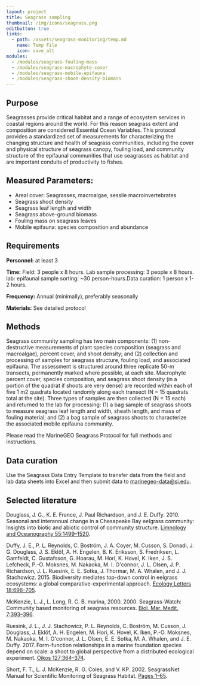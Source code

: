 ```yaml
---
layout: project
title: Seagrass sampling
thumbnail: /img/icons/seagrass.png
editbutton: true
links:
  - path: /assets/seagrass-monitoring/temp.md
    name: Temp File
    icon: save_alt
modules:
  - /modules/seagrass-fouling-mass
  - /modules/seagrass-macrophyte-cover
  - /modules/seagrass-mobile-epifauna
  - /modules/seagrass-shoot-density-biomass
---
```

## Purpose

Seagrasses provide critical habitat and a range of ecosystem services in coastal regions around the world. For this reason seagrass extent and composition are considered Essential Ocean Variables. This protocol provides a standardized set of measurements for characterizing the changing structure and health of seagrass communities, including the cover and physical structure of seagrass canopy, fouling load, and community structure of the epifaunal communities that use seagrasses as habitat and are important conduits of productivity to fishes.     

## Measured Parameters:
 - Areal cover: Seagrasses, macroalgae, sessile macroinvertebrates
 - Seagrass shoot density
 - Seagrass leaf length and width
 - Seagrass above-ground biomass
 - Fouling mass on seagrass leaves
 - Mobile epifauna: species composition and abundance

## Requirements

**Personnel:** at least 3

**Time:** Field: 3 people x 8 hours. Lab sample processing: 3 people x 8 hours. lab: epifaunal sample sorting: ~30 person-hours.Data curation: 1 person x 1-2 hours.

**Frequency:** Annual (minimally), preferably seasonally

**Materials:** See detailed protocol

## Methods

Seagrass community sampling has two main components: (1) non-destructive measurements of plant species composition (seagrass and macroalgae), percent cover, and shoot density; and (2) collection and processing of samples for seagrass structure, fouling load, and associated epifauna. The assessment is structured around three replicate 50-m transects, permanently marked where possible, at each site. Macrophyte percent cover, species composition, and seagrass shoot density (in a portion of the quadrat if shoots are very dense) are recorded within each of five 1 m2 quadrats located randomly along each transect (N = 15 quadrats total at the site). Three types of samples are then collected (N = 15 each) and returned to the lab for processing: (1) a bag sample of seagrass shoots to measure seagrass leaf length and width, sheath length, and mass of fouling material; and (2) a bag sample of seagrass shoots to characterize the associated mobile epifauna community.

Please read the MarineGEO Seagrass Protocol for full methods and instructions.

## Data curation

Use the Seagrass Data Entry Template to transfer data from the field and lab data sheets into Excel and then submit data to <a href="mailto:marinegeo-data@si.edu">marinegeo-data@si.edu</a>.

## Selected literature

Douglass, J. G., K. E. France, J. Paul Richardson, and J. E. Duffy. 2010. Seasonal and interannual change in a Chesapeake Bay eelgrass community: Insights into biotic and abiotic control of community structure. <a href="https://aslopubs.onlinelibrary.wiley.com/doi/abs/10.4319/lo.2010.55.4.1499">Limnology and Oceanography 55:1499–1520</a>.

Duffy, J. E., P. L. Reynolds, C. Boström, J. A. Coyer, M. Cusson, S. Donadi, J. G. Douglass, J. S. Eklöf, A. H. Engelen, B. K. Eriksson, S. Fredriksen, L. Gamfeldt, C. Gustafsson, G. Hoarau, M. Hori, K. Hovel, K. Iken, J. S. Lefcheck, P.-O. Moksnes, M. Nakaoka, M. I. O'connor, J. L. Olsen, J. P. Richardson, J. L. Ruesink, E. E. Sotka, J. Thormar, M. A. Whalen, and J. J. Stachowicz. 2015. Biodiversity mediates top-down control in eelgrass ecosystems: a global comparative-experimental approach. <a href="https://onlinelibrary.wiley.com/doi/abs/10.1111/ele.12448">Ecology Letters 18:696–705</a>.

McKenzie, L. J., L. Long, R. C. B. marina, 2000. 2000. Seagrass-Watch: Community based monitoring of seagrass resources. <a href="http://www.seagrasswatch.org/Info_centre/Publications/McKenzie_etal_2002_BiolMarMedit.pdf">Biol. Mar. Medit. 7:393–396</a>.

Ruesink, J. L., J. J. Stachowicz, P. L. Reynolds, C. Boström, M. Cusson, J. Douglass, J. Eklöf, A. H. Engelen, M. Hori, K. Hovel, K. Iken, P.-O. Moksnes, M. Nakaoka, M. I. O'connor, J. L. Olsen, E. E. Sotka, M. A. Whalen, and J. E. Duffy. 2017. Form-function relationships in a marine foundation species depend on scale: a shoot to global perspective from a distributed ecological experiment. <a href="https://onlinelibrary.wiley.com/doi/abs/10.1111/oik.04270">Oikos 127:364–374</a>.

Short, F. T., L. J. McKenzie, R. G. Coles, and V. KP. 2002. SeagrassNet Manual for Scientific Monitoring of Seagrass Habitat. <a href="http://irmaservices.nps.gov/datastore/v4/rest/DownloadFile/459355?accessType=DOWNLOAD">Pages 1–65</a>.
